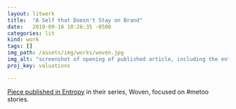 ```yaml
---
layout: litwork
title:  "A Self that Doesn't Stay on Brand"
date:   2019-09-18 10:26:35 -0500
categories: lit
kind: work
tags: []
img_path: /assets/img/works/woven.jpg
img_alt: "screenshot of opening of published article, including the entropy logo in purple, ads for SPD and litbreaker, and an image of a silhouette of a heiffer cut into a book page with red criss crossing the page."
proj_key: valuations

---
```


[Piece published in Entropy](https://entropymag.org/woven-a-self-that-doesnt-stay-on-brand/) in their series, Woven, focused on #metoo stories.